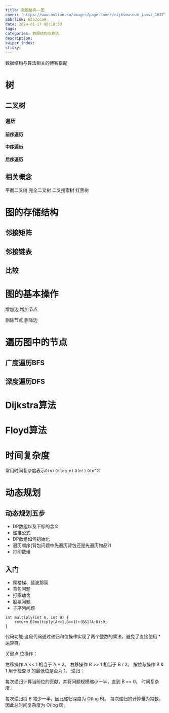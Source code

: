 ```yaml
---
title: 数据结构——图
cover: 'https://www.notion.so/images/page-cover/rijksmuseum_jansz_1637.jpg'
abbrlink: 62b3cca9
date: 2024-01-17 00:18:39
tags:
categories: 数据结构与算法
description:
swiper_index:
sticky:
---
```

数据结构与算法相关的博客搭配
# 树
## 二叉树
### 遍历
#### 前序遍历
#### 中序遍历
#### 后序遍历
## 相关概念
平衡二叉树
完全二叉树
二叉搜索树
红黑树


# 图的存储结构

## 邻接矩阵



## 邻接链表

## 比较


# 图的基本操作

增加边
增加节点

删除节点
删除边

# 遍历图中的节点

## 广度遍历BFS



## 深度遍历DFS


# Dijkstra算法

# Floyd算法


# 时间复杂度

常用时间复杂度表示`O(n)` `O(log n)` `O(n!)` `O(n^2)`

# 动态规划

## 动态规划五步

- DP数组以及下标的含义
- 递推公式
- DP数组如何初始化
- 遍历顺序(背包问题中先遍历背包还是先遍历物品?)
- 打印数组

## 入门
 
 - 爬楼梯、斐波那契
 - 背包问题
 - 打家劫舍
 - 股票问题
 - 子序列问题



```
int multiply(int A, int B) {
    return B?multiply(A<<1,B>>1)+(B&1?A:0):0;
}
```
代码功能
这段代码通过递归和位操作实现了两个整数的乘法，避免了直接使用 * 运算符。

关键点
位操作：

左移操作 A << 1 相当于 A * 2。
右移操作 B >> 1 相当于 B / 2。
按位与操作 B & 1 用于检查 B 的最低位是否为 1。
递归：

每次递归计算当前位的贡献，并将问题规模缩小一半，直到 B == 0。
时间复杂度：

每次递归将 B 减少一半，因此递归深度为 O(log B)。
每次递归的计算量为常数，因此总时间复杂度为 O(log B)。